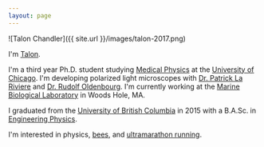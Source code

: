 ```yaml
---
layout: page
---
```


![Talon Chandler]({{ site.url }}/images/talon-2017.png)

I'm [Talon](https://books.google.com/books?id=pD6arNyKyi8C&pg=PT61&lpg=PT61&dq=%22Just+at+that+moment+the+Lord+of+the+Eagles+swept+down+from+above,+seized+him+in+his+talons,+and+was+gone.%22&source=bl&ots=2kfe5990uE&sig=8_ISf65WbcgOCJikcD5oP2Y2FXk&hl=en&sa=X&ved=0ahUKEwjO6IfYzvrTAhVLjlQKHXy0CXQQ6AEIKzAB#v=onepage&q=%22Just%20at%20that%20moment%20the%20Lord%20of%20the%20Eagles%20swept%20down%20from%20above%2C%20seized%20him%20in%20his%20talons%2C%20and%20was%20gone.%22&f=false).

I'm a third year Ph.D. student studying [Medical
Physics](http://medicalphysics.uchicago.edu/) at the [University of
Chicago](http://www.uchicago.edu/). I'm developing polarized light microscopes
with [Dr. Patrick La
Riviere](https://radiology.uchicago.edu/directory/patrick-la-riviere) and
[Dr. Rudolf
Oldenbourg](http://www.mbl.edu/bell/current-faculty/oldenbourg-lab/). I'm
currently working at the [Marine Biological Laboratory](http://www.mbl.edu/) in
Woods Hole, MA.

I graduated from the [University of British Columbia](https://www.ubc.ca/) in
2015 with a B.A.Sc. in [Engineering Physics](http://www.engphys.ubc.ca/).

I'm interested in physics, [bees](http://scandiahoney.com/),
and [ultramarathon running](http://ultrasignup.com/results_participant.aspx?fname=Talon&lname=Chandler).


